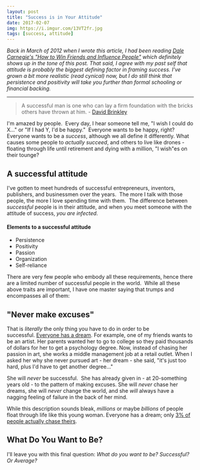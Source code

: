 ```yaml
---
layout: post
title: "Success is in Your Attitude"
date: 2017-02-07
img: https://i.imgur.com/13VT2fr.jpg
tags: [success, attitude]
---
```

*Back in March of 2012 when I wrote this article, I had been reading [Dale Carnegie's "How to Win Friends and Influence People"](http://amzn.to/2kJSw6t) which definitely shows up in the tone of this post. That said, I agree with my past self that attitude is probably the biggest defining factor in framing success. I've grown a bit more realistic (read cynical) now, but I do still think that persistence and positivity will take you further than formal schooling or financial backing.*

-----

> A successful man is one who can lay a firm foundation with the bricks others have thrown at him. - [David Brinkley](http://www.brainyquote.com/quotes/topics/topic_success.html#ixzz1pNUVcQbp)

I'm amazed by people.  Every day, I hear someone tell me, "I wish I could do X..." or "If I had Y, I'd be happy."  Everyone wants to be happy, right? Everyone wants to be a _success_, although we all define it differently. What causes some people to _actually succeed_, and others to live like drones - floating through life until retirement and dying with a million, "I wish"es on their tounge? 

## A successful attitude

I've gotten to meet hundreds of successful entrepreneurs, inventors, publishers, and businessmen over the years.  The more I talk with those people, the more I love spending time with them.  The difference between _successful_ people is in their attitude, and when you meet someone with the attitude of success, _you are infected_. 

#### Elements to a successful attitude

*   Persistence
*   Positivity
*   Passion
*   Organization
*   Self-reliance

There are very few people who embody all these requirements, hence there are a limited number of successful people in the world.  While all these above traits are important, I have one master saying that trumps and encompasses all of them:

## "Never make excuses"

That is _literally_ the only thing you have to do in order to be successful. [Everyone has a dream](http://www.globotreks.com/features/19-reasons-ignore-everybody-follow-your-dreams/). For example, one of my friends wants to be an artist. Her parents wanted her to go to college so they paid thousands of dollars for her to get a psychology degree. Now, instead of chasing her passion in art, she works a middle management job at a retail outlet. When I asked her why she never pursued art - her dream - she said, "it's just too hard, plus I'd have to get another degree..." 

She will _never_ be successful.  She has already given in - at 20-something years old - to the pattern of making excuses. She will _never_ chase her dreams, she will _never_ change the world, and she _will_ always have a nagging feeling of failure in the back of her mind.

While this description sounds bleak, _millions_ or maybe _billions_ of people float through life like this young woman. Everyone has a dream; only [3% of people actually chase theirs](http://www.successvibe.com/forum/archive/index.php/t-228.html).

## What Do You Want to Be?

I'll leave you with this final question: _What do you want to be? Successful? Or Average?_
